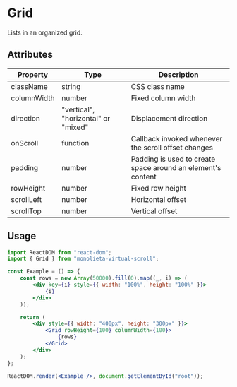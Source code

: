 # Grid

Lists in an organized grid.

## Attributes

| Property    | Type                       | Description                                                 |
| ----------- | -------------------------- | ----------------------------------------------------------- |
| className   | string                     | CSS class name                                              |
| columnWidth | number                     | Fixed column width                                          |
| direction   | "vertical", "horizontal" or "mixed" | Displacement direction                             |
| onScroll    | function                   | Callback invoked whenever the scroll offset changes         |
| padding     | number                     | Padding is used to create space around an element's content |
| rowHeight   | number                     | Fixed row height                                            |
| scrollLeft  | number                     | Horizontal offset                                           |
| scrollTop   | number                     | Vertical offset                                             |

## Usage

```jsx
import ReactDOM from "react-dom";
import { Grid } from "monolieta-virtual-scroll";

const Example = () => {
    const rows = new Array(50000).fill(0).map((_, i) => (
        <div key={i} style={{ width: "100%", height: "100%" }}>
            {i}
        </div>
    ));

    return (
        <div style={{ width: "400px", height: "300px" }}>
            <Grid rowHeight={100} columnWidth={100}>
                {rows}
            </Grid>
        </div>
    );
};

ReactDOM.render(<Example />, document.getElementById("root"));
```
